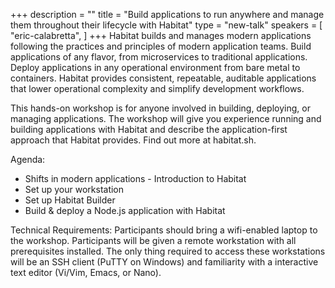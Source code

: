 +++
description = ""
title = "Build applications to run anywhere and manage them throughout their lifecycle with Habitat"
type = "new-talk"
speakers = [
        "eric-calabretta",
]
+++
Habitat builds and manages modern applications following the practices and principles of modern application teams. Build applications of any flavor, from microservices to traditional applications. Deploy applications in any operational environment from bare metal to containers. Habitat provides consistent, repeatable, auditable applications that lower operational complexity and simplify development workflows.

This hands-on workshop is for anyone involved in building, deploying, or managing applications. The workshop will give you experience running and building applications with Habitat and describe the application-first approach that Habitat provides. Find out more at habitat.sh.

Agenda: 

* Shifts in modern applications - Introduction to Habitat
* Set up your workstation
* Set up Habitat Builder
* Build & deploy a Node.js application with Habitat

Technical Requirements: Participants should bring a wifi-enabled laptop to the workshop. Participants will be given a remote workstation with all prerequisites installed. The only thing required to access these workstations will be an SSH client (PuTTY on Windows) and familiarity with a interactive text editor (Vi/Vim, Emacs, or Nano).